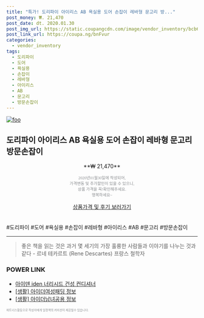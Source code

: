 ```yaml
--- 
title: "특가! 도리파이 아이리스 AB 욕실용 도어 손잡이 레바형 문고리 방..." 
post_money: ₩. 21,470 
post_date: dt. 2020.01.30 
post_img_url: https://static.coupangcdn.com/image/vendor_inventory/bcb6/4071f3d6c737741979f81a056d0c8193440c08b617c70b01b232dc446851.jpg 
post_link_url: https://coupa.ng/bnFvur 
categories: 
  - vendor_inventory 
tags: 
  - 도리파이 
  - 도어 
  - 욕실용 
  - 손잡이 
  - 레바형 
  - 아이리스 
  - AB 
  - 문고리 
  - 방문손잡이 
--- 
```

[![foo](https://static.coupangcdn.com/image/vendor_inventory/bcb6/4071f3d6c737741979f81a056d0c8193440c08b617c70b01b232dc446851.jpg)](https://coupa.ng/bnFvur) 

## 도리파이 아이리스 AB 욕실용 도어 손잡이 레바형 문고리 방문손잡이 
<p style="text-align: center;">**₩ 21,470**</p> 
<p style="text-align: center;"><span style="color: #898c8f; font-family: Georgia,Times,serif; font-size: 0.75em;">2020년01월30일에 작성되어, <br>가격변동 및 추가할인이 있을 수 있으니,<br> 상품 가격을 꼭!확인해주세요.<br>행복하세요~</span> 
</p>	 
<div markdown="0" style="text-align: center;"><a href="https://coupa.ng/bnFvur" class="btn btn--success">상품가격 및 후기 보러가기</a></div> 
<br><br> 
  #도리파이 #도어 #욕실용 #손잡이 #레바형 #아이리스 #AB #문고리 #방문손잡이 
<hr> 

> 좋은 책을 읽는 것은 과거 몇 세기의 가장 훌륭한 사람들과 이야기를 나누는 것과 같다 - 르네 테카르트 (Rene Descartes) 프랑스 철학자 


### POWER LINK

* <a href="https://blog.naver.com/fasyy4321/221786400305" target="_blank">아이덴 iden 너리시드 건성 컨디셔너</a>
* <a href="https://blog.naver.com/sakai111/221758122972" target="_blank"> [생활] 아이더여성패딩 정보 </a>
* <a href="https://blog.naver.com/fasyy4321/221763683349" target="_blank"> [생활] 아이더남녀공용 정보 </a>

<span style="color: #898c8f; font-family: Georgia,Times,serif; font-size: 0.55em;">파트너스활동으로 작성자에게 일정액의 커미션이 제공될수 있습니다.</span> 
